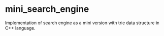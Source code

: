 # mini_search_engine
Implementation of search engine as a mini version with trie data structure in C++ language.
